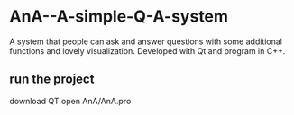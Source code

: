 # AnA--A-simple-Q-A-system
A system that people can ask and answer questions with some additional functions and lovely visualization.  Developed with Qt and program in C++. 


## run the project
download QT 
open AnA/AnA.pro 
